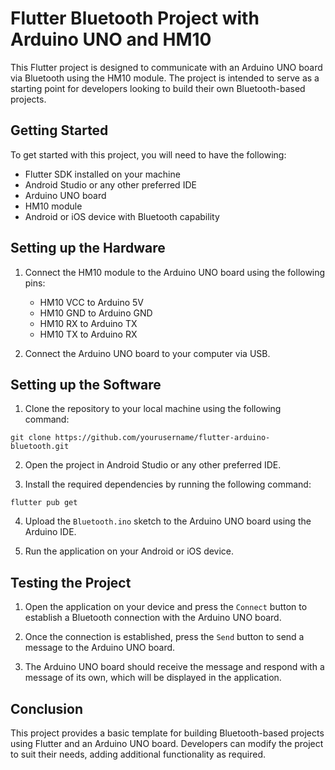 # Flutter Bluetooth Project with Arduino UNO and HM10

This Flutter project is designed to communicate with an Arduino UNO board via Bluetooth using the HM10 module. The project is intended to serve as a starting point for developers looking to build their own Bluetooth-based projects.

## Getting Started

To get started with this project, you will need to have the following:

- Flutter SDK installed on your machine
- Android Studio or any other preferred IDE
- Arduino UNO board
- HM10 module
- Android or iOS device with Bluetooth capability

## Setting up the Hardware

1. Connect the HM10 module to the Arduino UNO board using the following pins:
   - HM10 VCC to Arduino 5V
   - HM10 GND to Arduino GND
   - HM10 RX to Arduino TX
   - HM10 TX to Arduino RX

2. Connect the Arduino UNO board to your computer via USB.

## Setting up the Software

1. Clone the repository to your local machine using the following command:

```
git clone https://github.com/yourusername/flutter-arduino-bluetooth.git
```

2. Open the project in Android Studio or any other preferred IDE.

3. Install the required dependencies by running the following command:

```
flutter pub get
```

4. Upload the `Bluetooth.ino` sketch to the Arduino UNO board using the Arduino IDE.

5. Run the application on your Android or iOS device.

## Testing the Project

1. Open the application on your device and press the `Connect` button to establish a Bluetooth connection with the Arduino UNO board.

2. Once the connection is established, press the `Send` button to send a message to the Arduino UNO board.

3. The Arduino UNO board should receive the message and respond with a message of its own, which will be displayed in the application.

## Conclusion

This project provides a basic template for building Bluetooth-based projects using Flutter and an Arduino UNO board. Developers can modify the project to suit their needs, adding additional functionality as required.


